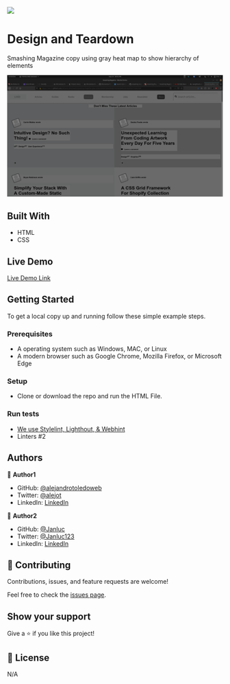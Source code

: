 ![](https://img.shields.io/badge/Microverse-blueviolet)

# Design and Teardown

Smashing Magazine copy using gray heat map to show hierarchy of elements



![screenshot](./screenshot.png)


## Built With

- HTML
- CSS

## Live Demo

[Live Demo Link](hhttps://rawcdn.githack.com/alejandrotoledoweb/smashing-magazine-gray-scale/4268581b266d80d8d7a5198d0b6b32d7dc65f1a2/index.html)


## Getting Started

To get a local copy up and running follow these simple example steps.

### Prerequisites

- A operating system such as Windows, MAC, or Linux
- A modern browser such as Google Chrome, Mozilla Firefox, or Microsoft Edge

### Setup
- Clone or download the repo and run the HTML File.

### Run tests
- [We use Stylelint, Lighthout, & Webhint](https://github.com/alejandrotoledoweb/smashing-magazine-gray-scale/actions/runs/273459777)
- Linters #2


## Authors

👤 **Author1**

- GitHub: [@alejandrotoledoweb](https://github.com/alejandrotoledoweb)
- Twitter: [@alejot](https://twitter.com/alejot)
- LinkedIn: [LinkedIn](https://www.linkedin.com/in/alejandro-toledo-3b444b109/)

👤 **Author2**

- GitHub: [@Janluc](https://github.com/mke2111)
- Twitter: [@Janluc123](https://twitter.com/roymkenya)
- LinkedIn: [LinkedIn](https://www.linkedin.com/in/roy-mukuye-42b07b1b4/)

## 🤝 Contributing

Contributions, issues, and feature requests are welcome!

Feel free to check the [issues page](https://github.com/alejandrotoledoweb/smashing-magazine-gray-scale/issues).

## Show your support

Give a ⭐️ if you like this project!

## 📝 License

N/A
